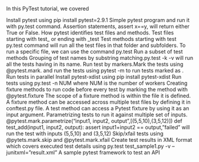 In this PyTest tutorial, we covered

Install pytest using pip install pytest=2.9.1
Simple pytest program and run it with py.test command.
Assertion statements, assert x==y, will return either True or False.
How pytest identifies test files and methods.
Test files starting with test_ or ending with _test
Test methods starting with test
py.test command will run all the test files in that folder and subfolders. To run a specific file, we can use the command py.test <filename>
Run a subset of test methods
Grouping of test names by substring matching.py.test -k <name> -v will run all the tests having <name> in its name.
Run test by markers.Mark the tests using @pytest.mark.<name> and run the tests using pytest -m <name> to run tests marked as <name>.
Run tests in parallel
Install pytest-xdist using pip install pytest-xdist
Run tests using py.test -n NUM where NUM is the number of workers
Creating fixture methods to run code before every test by marking the method with @pytest.fixture
The scope of a fixture method is within the file it is defined.
A fixture method can be accessed across multiple test files by defining it in conftest.py file.
A test method can access a Pytest fixture by using it as an input argument.
Parametrizing tests to run it against multiple set of inputs.
@pytest.mark.parametrize(“input1, input2, output”,[(5,5,10),(3,5,12)])
def test_add(input1, input2, output):
assert input1+input2 == output,”failed”
will run the test with inputs (5,5,10) and (3,5,12)
Skip/xfail tests using @pytets.mark.skip and @pytest.mark.xfail
Create test results in XML format which covers executed test details using py.test test_sample1.py -v –junitxml=”result.xml”
A sample pytest framework to test an API